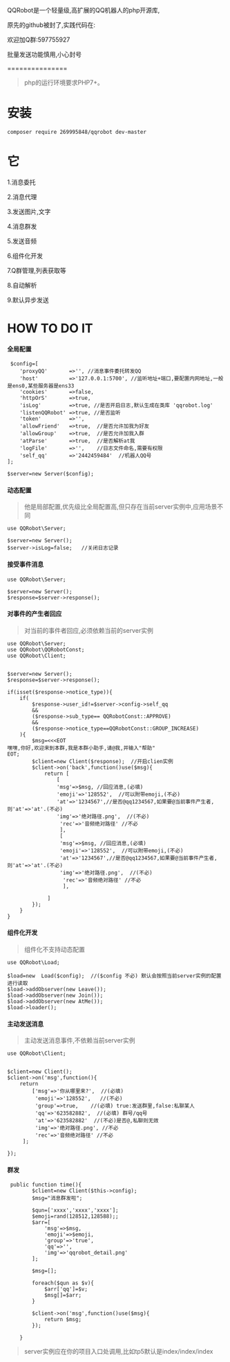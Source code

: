 
QQRobot是一个轻量级,高扩展的QQ机器人的php开源库,

原先的github被封了,实践代码在:

欢迎加Q群:597755927

批量发送功能慎用,小心封号

===============

> php的运行环境要求PHP7+。


# 安装
~~~
composer require 269995848/qqrobot dev-master
~~~

# 它

1.消息委托

2.消息代理

3.发送图片,文字

4.消息群发

5.发送音频

6.组件化开发

7.Q群管理,列表获取等

8.自动解析

9.默认异步发送


# HOW TO DO IT

#### 全局配置
~~~
 $config=[
    'proxyQQ'       =>'', //消息事件委托转发QQ
    'host'          =>'127.0.0.1:5700', //监听地址+端口,要配置内网地址,一般是ens0,某些服务器是ens33
    'cookies'       =>false,
    'httpOrS'       =>true,
    'isLog'         =>true, //是否开启日志,默认生成在类库 'qqrobot.log'
    'listenQQRobot' =>true, //是否监听
    'token'         =>'',
    'allowFriend'   =>true,  //是否允许加我为好友
    'allowGroup'    =>true,  //是否允许加我入群
    'atParse'       =>true,  //是否解析at我
    'logFile'       =>'',    //日志文件命名,需要有权限
    'self_qq'       =>'2442459484'  //机器人QQ号
];

$server=new Server($config);
~~~

#### 动态配置
> 他是局部配置,优先级比全局配置高,但只存在当前server实例中,应用场景不同

~~~
use QQRobot\Server;

$server=new Server();
$server->isLog=false;   //关闭日志记录
~~~

#### 接受事件消息

~~~
use QQRobot\Server;

$server=new Server();
$response=$server->response();
~~~


#### 对事件的产生者回应

> 对当前的事件者回应,必须依赖当前的server实例

~~~
use QQRobot\Server;
use QQRobot\QQRobotConst;
use QQRobot\Client;


$server=new Server();
$response=$server->response();

if(isset($response->notice_type)){
    if(
        $response->user_id!=$server->config->self_qq
        &&
        ($response->sub_type== QQRobotConst::APPROVE)
        &&
        ($response->notice_type==QQRobotConst::GROUP_INCREASE)
    ){
        $msg=<<<EOT
嘿嘿,你好,欢迎来到本群,我是本群小助手,请@我,并输入"帮助"
EOT;
        $client=new Client($response);  //开启clien实例
        $client->on('back',function()use($msg){   
            return [
                [
                'msg'=>$msg, //回应消息,(必填)
                'emoji'=>'128552',  //可以附带emoji,(不必)
                'at'=>'1234567',//是否@qq1234567,如果要@当前事件产生者,则'at'=>'at'.(不必)
                'img'=>'绝对路径.png',  //(不必)
                 'rec'=>'音频绝对路径' //不必
                 ],
                 [
                 'msg'=>$msg, //回应消息,(必填)
                 'emoji'=>'128552',  //可以附带emoji,(不必)
                 'at'=>'1234567',//是否@qq1234567,如果要@当前事件产生者,则'at'=>'at'.(不必)
                 'img'=>'绝对路径.png',  //(不必)
                  'rec'=>'音频绝对路径' //不必
                  ],
                 
             ]          
        });
    }
}
~~~


#### 组件化开发

> 组件化不支持动态配置

~~~
use QQRobot\Load;

$load=new  Load($config);  //($config 不必) 默认会按照当前server实例的配置进行读取
$load->addObserver(new Leave());
$load->addObserver(new Join());
$load->addObserver(new AtMe());
$load->loader();

~~~

#### 主动发送消息

> 主动发送消息事件,不依赖当前server实例

~~~
use QQRobot\Client;


$client=new Client();
$client->on('msg',function(){
    return
        ['msg'=>'你从哪里来?',  //(必填)
         'emoji'=>'128552',   //(不必)
         'group'=>true,    //(必填) true:发送群里,false:私聊某人
         'qq'=>'623582882',  //(必填) 群号/qq号
         'at'=>'623582882'  //(不必)是否@,私聊则无效
         'img'=>'绝对路径.png', //不必
         'rec'=>'音频绝对路径' //不必
     ]; 

});
~~~

#### 群发

~~~
 public function time(){
        $client=new Client($this->config);
        $msg="消息群发啦";

        $qun=['xxxx','xxxx','xxxx'];
        $emoji=rand(128512,128588);;
        $arr=[
            'msg'=>$msg,
            'emoji'=>$emoji,
            'group'=>'true',
            'qq'=>'',
            'img'=>'qqrobot_detail.png'
        ];

        $msg=[];

        foreach($qun as $v){
            $arr['qq']=$v;
            $msg[]=$arr;
        }

        $client->on('msg',function()use($msg){
            return $msg;
        });

    }

~~~

> server实例应在你的项目入口处调用,比如tp5默认是index/index/index




